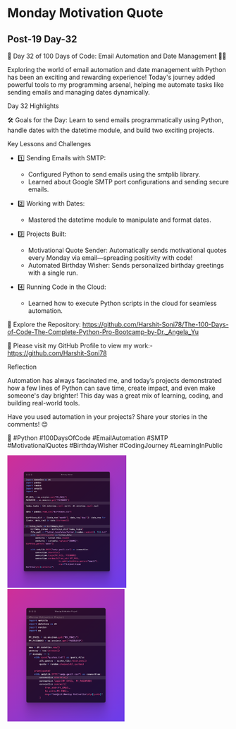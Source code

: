 # Monday Motivation Quote

## Post-19 Day-32

🎉 Day 32 of 100 Days of Code: Email Automation and Date Management 📧📅

Exploring the world of email automation and date management with Python has been an exciting and rewarding experience! Today's journey added powerful tools to my programming arsenal, helping me automate tasks like sending emails and managing dates dynamically.

Day 32 Highlights

🛠 Goals for the Day: Learn to send emails programmatically using Python, handle dates with the datetime module, and build two exciting projects.

Key Lessons and Challenges

- 1️⃣ Sending Emails with SMTP:
  - Configured Python to send emails using the smtplib library.
  - Learned about Google SMTP port configurations and sending secure emails.

- 2️⃣ Working with Dates:
  - Mastered the datetime module to manipulate and format dates.

- 3️⃣ Projects Built:
  - Motivational Quote Sender: Automatically sends motivational quotes every Monday via email—spreading positivity with code!
  - Automated Birthday Wisher: Sends personalized birthday greetings with a single run.

- 4️⃣ Running Code in the Cloud:
  - Learned how to execute Python scripts in the cloud for seamless automation.

🔗 Explore the Repository: <https://github.com/Harshit-Soni78/The-100-Days-of-Code-The-Complete-Python-Pro-Bootcamp-by-Dr._Angela_Yu>

📂 Please visit my GitHub Profile to view my work:- <https://github.com/Harshit-Soni78>

Reflection

Automation has always fascinated me, and today’s projects demonstrated how a few lines of Python can save time, create impact, and even make someone's day brighter! This day was a great mix of learning, coding, and building real-world tools.

Have you used automation in your projects? Share your stories in the comments! 😊

🚀 #Python #100DaysOfCode #EmailAutomation #SMTP #MotivationalQuotes #BirthdayWisher #CodingJourney #LearningInPublic

<img height=300px src="Post Pics/Post-19 Day-32/Birthday-Wisher.png">
<img height=300px src="Post Pics/Post-19 Day-32/Monday-Motivation-Project.png">

